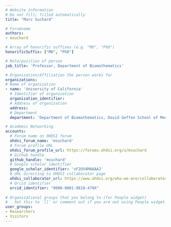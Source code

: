 ```yaml
---
# Website information
# Do not fill; filled automatically
title: "Marc Suchard"

# Forumname 
authors:
- msuchard

# Array of honorific suffixes (e.g. "MD", "PhD")
honorificSuffix: ["MD", "PhD"]

# Role/position of person
job_title: 'Professor, Department of Biomathematics'

# Organization/Affiliation the person works for
organizations:
# Name of organization
- name: 'University of California'
  # Identifier of organization
  organization_identifier: 
  # Address of organization
  address: 
  # Department
  department: 'Department of Biomathematics, David Geffen School of Medicine'

# Academic Networking
accounts:
  # Forum name on OHDSI forum
  ohdsi_forum_name: 'msuchard'
  # Forum profile URL
  ohdsi_forum_profile_url: https://forums.ohdsi.org/u/msuchard
  # Github handle
  github_handle: 'msuchard'
  # Google scholar identifier
  google_scholar_identifier: 'vF2UV4MAAAAJ'
  # URL directing to OHDSI collaborator page
  ohdsi_collaborator_url: https://www.ohdsi.org/who-we-are/collaborators/marc-suchard/
  # Orcid identifier
  orcid_identifier: "0000-0001-9818-479X"
  
# Organizational groups that you belong to (for People widget)
#   Set this to `[]` or comment out if you are not using People widget.
user_groups:
- Researchers
- Visitors
---
```

